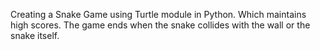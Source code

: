 Creating a Snake Game using Turtle module in Python. Which maintains high scores. The game ends when the snake collides with the wall or the snake itself.
